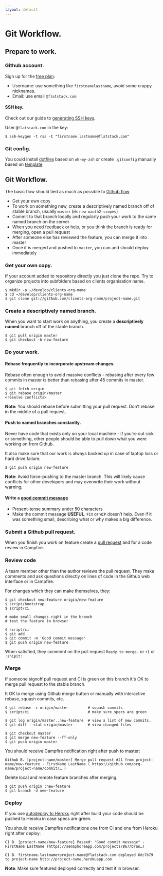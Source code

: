 ```yaml
---
layout: default
---
```


# Git Workflow.

## Prepare to work.

### Github account.

Sign up for the [free plan](https://github.com/signup/free):

* Username: use something like `firstnamelastname`, avoid some crappy nicknames.
* Email: use email `@flatstack.com`

#### SSH key.

Check out our guide to [generating SSH keys](https://help.github.com/articles/generating-ssh-keys).

User `@flatstack.com` in the key:

    $ ssh-keygen -t rsa -C "firstname.lastname@flatstack.com"

### Git config.

You could install [dotfiles](https://github.com/fs/dotfiles) based on `oh-my-zsh`
or create `.gitconfig` manually based on [template](https://github.com/fs/dotfiles/blob/master/gitconfig)

## Git Workflow.

The basic flow should tied as much as possible to [Github flow](http://scottchacon.com/2011/08/31/github-flow.html)

* Get your own copy
* To work on something new, create a descriptively named branch off of stable branch, usually `master` (ie: `new-oauth2-scopes`)
* Commit to that branch locally and regularly push your work to the same named branch on the server
* When you need feedback or help, or you think the branch is ready for merging, open a pull request
* After someone else has reviewed the feature, you can merge it into master
* Once it is merged and pushed to `master`, you can and should deploy immediately

### Get your own copy.

If your account added to repository directly you just clone the repo.
Try to organize projects into subfolders based on clients organisation name.

    $ mkdir -p ~/develop/clients-org-name
    $ cd ~/develop/clients-org-name
    $ git clone git://github.com/clients-org-name/project-name.git

###  Create a descriptively named branch.

When you want to start work on anything, you create a **descriptively named** branch off of the stable branch.

    $ git pull origin master
    $ git checkout -b new-feature

### Do your work.

#### Rebase frequently to incorporate upstream changes.

Rebase often enough to avoid massive conflicts - rebasing after every few commits in master is better than rebasing after 45 commits in master.

    $ git fetch origin
    $ git rebase origin/master
    <resolve conflicts>

**Note:** You should rebase before submitting your pull request. Don’t rebase in the middle of a pull request.

#### Push to named branches constantly.

Never have code that exists only on your local machine - if you’re out sick or something, other people should be able to pull down what you were working on from Github.

It also make sure that our work is always backed up in case of laptop loss or hard drive failure.

    $ git push origin new-feature

**Note:** Avoid force-pushing to the master branch. This will likely cause conflicts for other developers and may overwrite their work without warning.

#### Write a [good commit message](http://tbaggery.com/2008/04/19/a-note-about-git-commit-messages.html)

* Present-tense summary under 50 characters
* Make the commit message **USEFUL**. `FIX` or `WIP` doesn’t help. Even if it was something small, describing what or why makes a big difference.

### Submit a Github pull request.

When you finish you work on feature create a [pull request](https://help.github.com/articles/using-pull-requests/) and for a code review in Campfire.

### Review code

A team member other than the author reviews the pull request.
They make comments and ask questions directly on lines of code in the Github web interface or in Campfire.

For changes which they can make themselves, they:

    $ git checkout new-feature origin/new-feature
    $ script/bootstrap
    $ script/ci

    # make small changes right in the branch
    # test the feature in browser

    $ script/ci
    $ git add .
    $ git commit -m 'Good commit message'
    $ git push origin new-feature

When satisfied, they comment on the pull request `Ready to merge.` or `+1` or `:shipit:`

### Merge

If someone signoff pull request and CI is green on this branch it's OK to merge pull request to the stable branch.

It OK to merge using Github merge button or manually with interactive rebase, squash commits, etc.

    $ git rebase -i origin/master         # squash commits
    $ script/ci                           # make sure specs are green

    $ git log origin/master..new-feature  # view a list of new commits.
    $ git diff --stat origin/master       # view changed files

    $ git checkout master
    $ git merge new-feature --ff-only
    $ git push origin master

You should receive Campfire notification right after push to master:

    Github B. [project-name/master] Merge pull request #21 from project-name/new-feature - FirstName LastName ( https://github.com/org-name/project-name/commit/… )

Delete local and remote feature branches after merging.

    $ git push origin :new-feature
    $ git branch -d new-feature

### Deploy

If you use [autodeploy to Heroku](/dev/ci-semaphoreapp) right after build your code should be pushed to Heroku in case specs are green.

You should receive Campfire notifications one from CI and one from Heroku right after deploy:

    CI B. [project-name/new-feature] Passed: "Good commit message" - FirstName LastName (https://semaphoreapp.com/projects/867/bran…)

    CI B. firstname.lastname+project-name@flatstack.com deployed 6dc7b79 to project-name http://project-name.herokuapp.com

**Note**: Make sure featured deployed correctly and test it in browser.